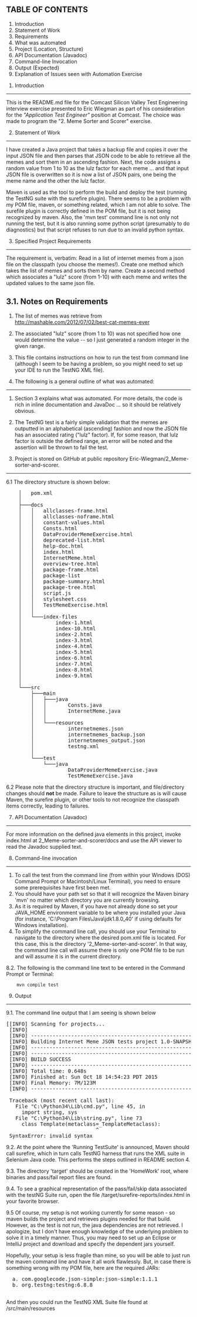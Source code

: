TABLE OF CONTENTS
-----------------
<ol>
<li> Introduction  </li>
<li> Statement of Work </li>
<li> Requirements </li>
<li> What was automated </li>
<li> Project (Location, Structure) </li>
<li> API Documentation (Javadoc) </li>
<li> Command-line Invocation </li>
<li> Output (Expected) </li>
<li> Explanation of Issues seen with Automation Exercise </li>
</ol>


1. Introduction
---------------------------------------------------------------------------
This is the README.md file for the Comcast Silicon Valley Test Engineering 
interview exercise presented to Eric Wiegman as part of his consideration
for the _"Application Test Engineer"_ position at Comcast.
The choice was made to program the "2. Meme Sorter and Scorer" exercise.

2. Statement of Work
------------------------------
 I have created a Java project that takes a backup file and copies it over 
 the input JSON file and then parses that JSON code to be able to retrieve 
 all the memes and sort them in an ascending fashion. Next, the code assigns 
 a random value from 1 to 10 as the lulz factor for each meme ... and that 
 input JSON file is overwritten so it is now a list of JSON pairs, one being 
 the meme name and the other the lulz factor.

 Maven is used as the tool to perform the build and deploy the test (running 
 the TestNG suite with the surefire plugin). There seems to be a problem with 
 my POM file, maven, or something related, which I am not able to solve. The 
 surefile plugin is correctly defined in the POM file, but it is not being 
 recognized by maven. Also, the 'mvn test' command line is not only not 
 running the test, but it is also running some python script (presumably to 
 do diagnostics) but that script refuses to run due to an invalid python syntax.


3. Specified Project Requirements
-------------------------------------------------------------
The requirement is, verbatim: Read in a list of internet memes from a json file 
on the classpath (you choose the memes!). Create one method which takes the list
of memes and sorts them by name. Create a second method which associates a
"lulz" score (from 1-10) with each meme and writes the updated values to the 
same json file.

3.1. Notes on Requirements
--------------------------
1. The list of memes was retrieve from http://mashable.com/2012/07/02/best-cat-memes-ever
2. The associated "lulz" score (from 1 to 10) was not specified how one would
 determine the value -- so I just generated a random integer in the given range.
3. This file contains instructions on how to run the test from command line 
(although I seem to be having a problem, so you might need to set up your IDE
 to run the TestNG XML file).


4. The following is a general outline of what was automated:
---------------------------------------------------------------------------
1. Section 3 explains what was automated. For more details, the code is rich 
in inline documentation and JavaDoc ... so it should be relatively obvious.
2. The TestNG test is a fairly simple validation that the memes are outputted
 in an alphabetical (ascending) fashion and now the JSON file has an associated 
 rating ("lulz" factor). If, for some reason, that lulz factor is outside the
  defined range, an error will be noted and the assertion will be thrown to 
  fail the test.


5. Project is stored on GitHub at public repository 
Eric-Wiegman/2_Meme-sorter-and-scorer.
---------------------------------------------------------------------------
6.1 The directory structure is shown below:

<pre>
    │   pom.xml
    │
    ├───docs
    │   │   allclasses-frame.html
    │   │   allclasses-noframe.html
    │   │   constant-values.html
    │   │   Consts.html
    │   │   DataProviderMemeExercise.html
    │   │   deprecated-list.html
    │   │   help-doc.html
    │   │   index.html
    │   │   InternetMeme.html
    │   │   overview-tree.html
    │   │   package-frame.html
    │   │   package-list
    │   │   package-summary.html
    │   │   package-tree.html
    │   │   script.js
    │   │   stylesheet.css
    │   │   TestMemeExercise.html
    │   │
    │   └───index-files
    │           index-1.html
    │           index-10.html
    │           index-2.html
    │           index-3.html
    │           index-4.html
    │           index-5.html
    │           index-6.html
    │           index-7.html
    │           index-8.html
    │           index-9.html
    │
    └───src
        ├───main
        │   ├───java
        │   │       Consts.java
        │   │       InternetMeme.java
        │   │
        │   └───resources
        │           internetmemes.json
        │           internetmemes_backup.json
        │           internetmemes_output.json
        │           testng.xml
        │
        └───test
            └───java
                    DataProviderMemeExercise.java
                    TestMemeExercise.java
</pre>

6.2 Please note that the directory structure is important, and file/directory
    changes should **not** be made. Failure to leave the structure as is will
    cause Maven, the surefire plugin, or other tools to not recognize the
    classpath items correctly, leading to failures.

7. API Documentation (Javadoc)
------------------------
For more information on the defined java elements in this project, invoke
    index.html at 2_Meme-sorter-and-scorer/docs and use the API viewer to read 
    the Javadoc supplied text.

8. Command-line invocation
---------------------------
1. To call the test from the command line (from within your Windows (DOS)
    Command Prompt or Macintosh/Linux Terminal), you need to ensure some
    prerequisites have first been met.
2. You should have your path set so that it will recognize the Maven binary
    'mvn' no matter which directory you are currently browsing.
3. As it is required by Maven, if you have not already done so set your
    JAVA\_HOME environment variable to be where you installed your Java
    (for instance, 'C:\Program Files\Java\jdk1.8.0_40' if using defaults for
    Windows installation).
4. To simplify the command line call, you should use your Terminal to
    navigate to the directory where the desired pom.xml file is located.
    For this case, this is the directory '2_Meme-sorter-and-scorer'.
    In that way, the command line call will assume there is only one POM file
     to be run and will assume it is in the current directory.

8.2. The following is the command line text to be entered in the Command Prompt
    or Terminal:

        mvn compile test

9. Output
---------
9.1. The command line output that I am seeing is shown below
<pre>
[[INFO] Scanning for projects...
 [INFO]
 [INFO] ------------------------------------------------------------------------
 [INFO] Building Internet Meme JSON tests project 1.0-SNAPSHOT
 [INFO] ------------------------------------------------------------------------
 [INFO] ------------------------------------------------------------------------
 [INFO] BUILD SUCCESS
 [INFO] ------------------------------------------------------------------------
 [INFO] Total time: 0.648s
 [INFO] Finished at: Sun Oct 18 14:54:23 PDT 2015
 [INFO] Final Memory: 7M/123M
 [INFO] ------------------------------------------------------------------------
 
 Traceback (most recent call last):
   File "C:\Python34\Lib\cmd.py", line 45, in <module>
     import string, sys
   File "C:\Python34\Lib\string.py", line 73
     class Template(metaclass=_TemplateMetaclass):
                             ^
 SyntaxError: invalid syntax
</pre>

9.2. At the point where the 'Running TestSuite' is announced, Maven should call
    surefire, which in turn calls TestNG harness that runs the XML suite in
    Selenium Java code. This performs the steps outlined in README section 4.

9.3. The directory 'target' should be created in the 'HomeWork' root, where 
binaries and pass/fail report files are found.

9.4. To see a graphical representation of the pass/fail/skip data associated
    with the testNG Suite run, open the file /target/surefire-reports/index.html
    in your favorite browser.
    
9.5 Of course, my setup is not working currently for some reason - so maven 
builds the project and retrieves plugins needed for that build. However,
 as the test is not run, the java dependencies are not retrieved. I 
 apologize, but I don't have enough knowledge of the underlying problem to 
 solve it in a timely manner. Thus, you may need to set up an Eclipse or 
 IntelliJ project and download and specify the dependent jars yourself.
 
 Hopefully, your setup is less fragile than mine, so you will be able to just
  run the maven command line and have it all work flawlessly. But, in case there
  is something wrong with my POM file, here are the required JARs:
  <pre>
  a. com.googlecode.json-simple:json-simple:1.1.1
  b. org.testng:testng:6.8.8
  </pre>
  
  And then you could run the TestNG XML Suite file found at /src/main/resources
